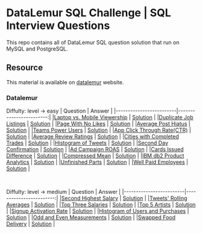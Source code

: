 # DataLemur SQL Challenge | SQL Interview Questions 
This repo contains all of DataLemur SQL question solution that run on MySQL and PostgreSQL.

## Resource
This material is available on [datalemur](https://datalemur.com/sql-tutorial) website.

### Datalemur
Diffulty: level -> easy
| Question                | Answer                 |
|-------------------------|------------------------:|
|[Laptop vs. Mobile Viewership](https://datalemur.com/questions/sql-histogram-tweets) | [Solution](https://github.com/abliskan/DSA-Training/blob/main/SQL/dataLemur/easy/Histogram-of-Tweets.sql) |
|[Duplicate Job Listings](https://datalemur.com/questions/duplicate-job-listings) | [Solution](https://github.com/abliskan/DSA-Training/blob/main/SQL/dataLemur/easy/Duplicate-Job-Listings.sql) |
|[Page With No Likes](https://datalemur.com/questions/sql-page-with-no-likes) | [Solution](https://github.com/abliskan/DSA-Training/blob/main/SQL/dataLemur/easy/Page-With-No-Likes.sql) |
|[Average Post Hiatus](https://datalemur.com/questions/sql-average-post-hiatus-1) | [Solution](https://github.com/abliskan/DSA-Training/blob/main/SQL/dataLemur/easy/Average-Post-Hiatus.sql) |
|[Teams Power Users](https://datalemur.com/questions/teams-power-users) | [Solution](https://github.com/abliskan/DSA-Training/blob/main/SQL/dataLemur/easy/Teams-Power-User.sql) |
|[App Click Through Rate(CTR)](https://datalemur.com/questions/click-through-rate) | [Solution](https://github.com/abliskan/DSA-Training/blob/main/SQL/dataLemur/easy/App-Click-Through-Rate(CTR).sql) |
|[Average Review Ratings](https://datalemur.com/questions/sql-avg-review-ratings) | [Solution](https://github.com/abliskan/DSA-Training/blob/main/SQL/dataLemur/easy/Average-Review-Ratings.sql) |
|[Cities with Completed Trades](https://datalemur.com/questions/completed-trades) | [Solution](https://github.com/abliskan/DSA-Training/blob/main/SQL/dataLemur/easy/Cities-with-Completed-Trades.sql) |
|[Histogram of Tweets](https://datalemur.com/questions/sql-histogram-tweets) | [Solution](https://github.com/abliskan/DSA-Training/blob/main/SQL/dataLemur/easy/Histogram-of-Tweets.sql) |
|[Second Day Confirmation](https://datalemur.com/questions/second-day-confirmation) | [Solution](https://github.com/abliskan/DSA-Training/blob/main/SQL/dataLemur/easy/Second-Day-Confirmation.sql) |
|[Ad Campaign ROAS](https://datalemur.com/questions/ad-campaign-roas) | [Solution](https://github.com/abliskan/DSA-Training/blob/main/SQL/dataLemur/easy/Ad-Campaign-ROAS.sql) |
|[Cards Issued Difference](https://datalemur.com/questions/cards-issued-difference) | [Solution](https://github.com/abliskan/DSA-Training/blob/main/SQL/dataLemur/easy/Cards-Issued-Difference.sql) |
|[Compressed Mean](https://datalemur.com/questions/alibaba-compressed-mean) | [Solution](https://github.com/abliskan/DSA-Training/blob/main/SQL/dataLemur/easy/Compressed-Mean.sql) |
|[IBM db2 Product Analytics](https://datalemur.com/questions/sql-ibm-db2-product-analytics) | [Solution](https://github.com/abliskan/DSA-Training/blob/main/SQL/dataLemur/easy/IBM-db2-Product-Analytics.sql) |
|[Unfinished Parts](https://datalemur.com/questions/tesla-unfinished-parts) | [Solution](https://github.com/abliskan/DSA-Training/blob/main/SQL/dataLemur/easy/Unfinished-Parts.sql) |
|[Well Paid Employees](https://datalemur.com/questions/sql-well-paid-employees) | [Solution](https://github.com/abliskan/DSA-Training/blob/main/SQL/dataLemur/easy/Well-Paid-Employees.sql) |

<br>

Diffulty: level -> medium
| Question                | Answer                 |
|-------------------------|------------------------:|
|[Second Highest Salary](https://datalemur.com/questions/sql-second-highest-salary) | [Solution](https://github.com/abliskan/DSA-Training/blob/main/SQL/dataLemur/medium/Second-Highest-Salary.sql) |
|[Tweets' Rolling Averages](https://datalemur.com/questions/rolling-average-tweets) | [Solution](https://github.com/abliskan/DSA-Training/blob/main/SQL/dataLemur/medium/Tweets-Rolling-Averages.sql) |
|[Top Three Salaries](https://datalemur.com/questions/sql-top-three-salaries) | [Solution](https://github.com/abliskan/DSA-Training/blob/main/SQL/dataLemur/medium/Top-Three-Salaries.sql) |
|[Top 5 Artists](https://datalemur.com/questions/top-fans-rank) | [Solution](https://github.com/abliskan/DSA-Training/blob/main/SQL/dataLemur/medium/Top-5-Artists.sql) |
|[Signup Activation Rate](https://datalemur.com/questions/signup-confirmation-rate) | [Solution](https://github.com/abliskan/DSA-Training/blob/main/SQL/dataLemur/medium/Signup-Activation-Rate.sql) |
|[Histogram of Users and Purchases](https://datalemur.com/questions/histogram-users-purchases) | [Solution](https://github.com/abliskan/DSA-Training/blob/main/SQL/dataLemur/medium/Histogram-of-Users-and-Purchases.sql) |
|[Odd and Even Measurements](https://datalemur.com/questions/odd-even-measurements) | [Solution](https://github.com/abliskan/DSA-Training/blob/main/SQL/dataLemur/medium/Odd-and-Even-Measurements.sql) |
|[Swapped Food Delivery](https://datalemur.com/questions/sql-swapped-food-delivery) | [Solution](https://github.com/abliskan/DSA-Training/blob/main/SQL/dataLemur/medium/Swapped-Food-Delivery.sql) |